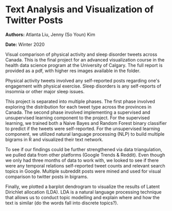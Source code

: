 # Text Analysis and Visualization of Twitter Posts

**Authors:** Atlanta Liu, Jenny (So Youn) Kim

**Date:** Winter 2020

Visual comparison of physical activity and sleep disorder tweets across Canada. This is the final project for an advanced visualization course in the health data science program at the University of Calgary. The full report is provided as a pdf, with higher res images available in the folder.

Physical activity tweets involved any self-reported posts regarding one's engagement with physical exercise. Sleep disorders is any self-reports of insomnia or other major sleep issues. 

This project is separated into multiple phases. The first phase involved exploring the distribution for each tweet type across the provinces in Canada. The second phase involved implementing a supervised and unsupervised learning component to the project. For the supervised learning, we trained both a Naive Bayes and Random Forest binary classifier to predict if the tweets were self-reported. For the unsupervised learning component, we utilized natural language processing (NLP) to build multiple bigrams in R and visualized their text network. 

To see if our findings could be further strengthened via data triangulation, we pulled data from other platforms (Google Trends & Reddit). Even though we only had three months of data to work with, we looked to see if there were any temporal relations self-reported tweet counts and relevant search topics in Google. Multiple subreddit posts were mined and used for visual comparison to twitter posts in bigrams. 

Finally, we plotted a barplot dendrogram to visualize the results of Latent Dirichlet allocation (LDA). LDA is a natural language processing technique that allows us to conduct topic modelling and explain where and how the text is similar (do the words fall into discrete topics?).


